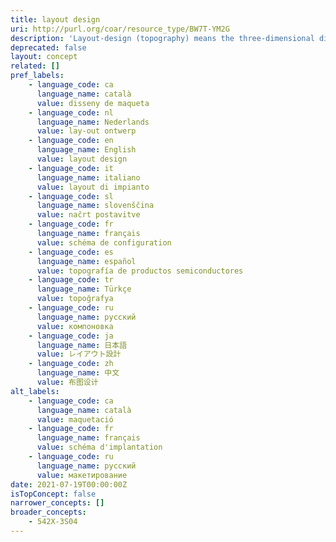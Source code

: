 ```yaml
---
title: layout design
uri: http://purl.org/coar/resource_type/BW7T-YM2G
description: 'Layout-design (topography) means the three-dimensional disposition, however expressed, of the interconnections of an integrated circuit, or such a three-dimensional disposition prepared for an integrated circuit intended for manufacture the elements of an integrated circuit (at least one of which is an active element) and of some or all. [Source: https://www.wipo.int/edocs/lexdocs/laws/en/hk/hk028en.pdf]'
deprecated: false
layout: concept
related: []
pref_labels:
    - language_code: ca
      language_name: català
      value: disseny de maqueta
    - language_code: nl
      language_name: Nederlands
      value: lay-out ontwerp
    - language_code: en
      language_name: English
      value: layout design
    - language_code: it
      language_name: italiano
      value: layout di impianto
    - language_code: sl
      language_name: slovenščina
      value: načrt postavitve
    - language_code: fr
      language_name: français
      value: schéma de configuration
    - language_code: es
      language_name: español
      value: topografía de productos semiconductores
    - language_code: tr
      language_name: Türkçe
      value: topoğrafya
    - language_code: ru
      language_name: русский
      value: компоновка
    - language_code: ja
      language_name: 日本語
      value: レイアウト設計
    - language_code: zh
      language_name: 中文
      value: 布图设计
alt_labels:
    - language_code: ca
      language_name: català
      value: maquetació
    - language_code: fr
      language_name: français
      value: schéma d'implantation
    - language_code: ru
      language_name: русский
      value: макетирование
date: 2021-07-19T00:00:00Z
isTopConcept: false
narrower_concepts: []
broader_concepts:
    - 542X-3S04
---
```


